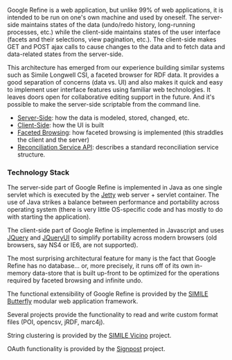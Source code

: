 Google Refine is a web application, but unlike 99% of web applications, it is intended to be run on one's own machine and used by oneself. The server-side maintains states of the data (undo/redo history, long-running processes, etc.) while the client-side maintains states of the user interface (facets and their selections, view pagination, etc.). The client-side makes GET and POST ajax calls to cause changes to the data and to fetch data and data-related states from the server-side.

This architecture has emerged from our experience building similar systems such as Simile Longwell CSI, a faceted browser for RDF data. It provides a good separation of concerns (data vs. UI) and also makes it quick and easy to implement user interface features using familiar web technologies. It leaves doors open for collaborative editing support in the future. And it's possible to make the server-side scriptable from the command line.

* [Server-Side](ServerSideArchitecture): how the data is modeled, stored, changed, etc.
* [Client-Side](ClientSideArchitecture): how the UI is built
* [Faceted Browsing](FacetedBrowsingArchitecture): how faceted browsing is implemented (this straddles the client and the server)
* [Reconciliation Service API](ReconciliationServiceApi): describes a standard reconciliation service structure.

### Technology Stack
The server-side part of Google Refine is implemented in Java as one single servlet which is executed by the [Jetty](http://jetty.codehaus.org/jetty/) web server + servlet container. The use of Java strikes a balance between performance and portability across operating system (there is very little OS-specific code and has mostly to do with starting the application).

The client-side part of Google Refine is implemented in Javascript and uses [JQuery](http://jquery.com/) and [JQueryUI](http://jqueryui.com/) to simplify portability across modern browsers (old browsers, say NS4 or IE6, are not supported).

The most surprising architectural feature for many is the fact that Google Refine has no database... or, more precisely, it runs off of its own in-memory data-store that is built up-front to be optimized for the operations required by faceted browsing and infinite undo.

The functional extensibility of Google Refine is provided by the [SIMILE Butterfly](http://code.google.com/p/simile-butterfly/) modular web application framework.

Several projects provide the functionality to read and write custom format files (POI, opencsv, jRDF, marc4j).

String clustering is provided by the [SIMILE Vicino](http://code.google.com/p/simile-vicino/) project.

OAuth functionality is provided by the [Signpost](http://code.google.com/p/oauth-signpost/) project.